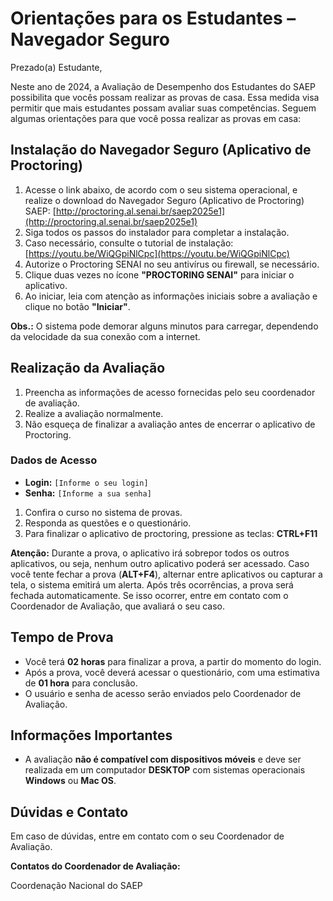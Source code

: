 # Orientações para os Estudantes – Navegador Seguro

Prezado(a) Estudante,

Neste ano de 2024, a Avaliação de Desempenho dos Estudantes do SAEP possibilita que vocês possam realizar as provas de casa. Essa medida visa permitir que mais estudantes possam avaliar suas competências. Seguem algumas orientações para que você possa realizar as provas em casa:

## Instalação do Navegador Seguro (Aplicativo de Proctoring)

1. Acesse o link abaixo, de acordo com o seu sistema operacional, e realize o download do Navegador Seguro (Aplicativo de Proctoring) SAEP: [http://proctoring.al.senai.br/saep2025e1](http://proctoring.al.senai.br/saep2025e1)
2. Siga todos os passos do instalador para completar a instalação.
3. Caso necessário, consulte o tutorial de instalação: [https://youtu.be/WiQGpiNlCpc](https://youtu.be/WiQGpiNlCpc)
4. Autorize o Proctoring SENAI no seu antivírus ou firewall, se necessário.
5. Clique duas vezes no ícone **"PROCTORING SENAI"** para iniciar o aplicativo.
6. Ao iniciar, leia com atenção as informações iniciais sobre a avaliação e clique no botão **"Iniciar"**.

**Obs.:** O sistema pode demorar alguns minutos para carregar, dependendo da velocidade da sua conexão com a internet.

## Realização da Avaliação

1. Preencha as informações de acesso fornecidas pelo seu coordenador de avaliação.
2. Realize a avaliação normalmente.
3. Não esqueça de finalizar a avaliação antes de encerrar o aplicativo de Proctoring.

### Dados de Acesso

- **Login:** `[Informe o seu login]`
- **Senha:** `[Informe a sua senha]`

1. Confira o curso no sistema de provas.
2. Responda as questões e o questionário.
3. Para finalizar o aplicativo de proctoring, pressione as teclas: **CTRL+F11**

**Atenção:** Durante a prova, o aplicativo irá sobrepor todos os outros aplicativos, ou seja, nenhum outro aplicativo poderá ser acessado. Caso você tente fechar a prova (**ALT+F4**), alternar entre aplicativos ou capturar a tela, o sistema emitirá um alerta. Após três ocorrências, a prova será fechada automaticamente. Se isso ocorrer, entre em contato com o Coordenador de Avaliação, que avaliará o seu caso.

## Tempo de Prova

- Você terá **02 horas** para finalizar a prova, a partir do momento do login.
- Após a prova, você deverá acessar o questionário, com uma estimativa de **01 hora** para conclusão.
- O usuário e senha de acesso serão enviados pelo Coordenador de Avaliação.

## Informações Importantes

- A avaliação **não é compatível com dispositivos móveis** e deve ser realizada em um computador **DESKTOP** com sistemas operacionais **Windows** ou **Mac OS**.

## Dúvidas e Contato

Em caso de dúvidas, entre em contato com o seu Coordenador de Avaliação.

**Contatos do Coordenador de Avaliação:**

Coordenação Nacional do SAEP
